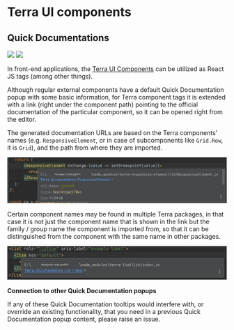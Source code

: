 # Terra UI components

## Quick Documentations

![](https://img.shields.io/badge/since-0.1.0-blue) [![](https://img.shields.io/badge/implementation-TerraUIComponentDocumentationUrlProvider-blue)](../src/main/java/com/picimako/terra/documentation/TerraUIComponentDocumentationUrlProvider.java)

In front-end applications, the [Terra UI Components](https://engineering.cerner.com/terra-ui/components) can be utilized as React JS tags (among other things).

Although regular external components have a default Quick Documentation popup with some basic information,
for Terra component tags it is extended with a link (right under the component path) pointing to the official documentation of the particular component, so it can
be opened right from the editor.

The generated documentation URLs are based on the Terra components' names (e.g. `ResponsiveElement`, or in case of subcomponents like `Grid.Row`, it is `Grid`), and the path from where they are imported.

![terra-component-quick-documentation-single](../assets/terra-component-tag-quick-documentation.png)

Certain component names may be found in multiple Terra packages, in that case it is not just the component name that is shown in the link but the family / group name the component is imported from,
so that it can be distinguished from the component with the same name in other packages.

![terra-component-quick-documentation-family](../assets/terra-component-tag-quick-documentation-family.png)

**Connection to other Quick Documentation popups**

If any of these Quick Documentation tooltips would interfere with, or override an existing functionality, that you need in a previous Quick Documentation popup content, please raise an issue.
